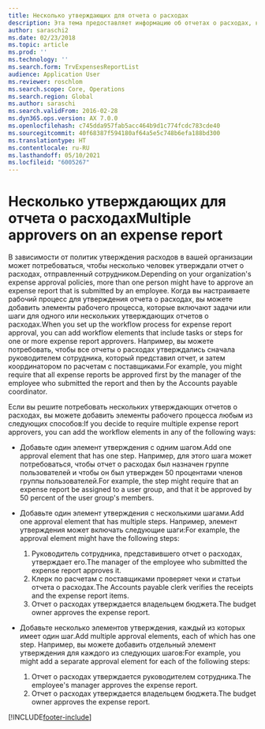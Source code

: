 ```yaml
---
title: Несколько утверждающих для отчета о расходах
description: Эта тема предоставляет информацию об отчетах о расходах, которые требуют утверждения несколькими людьми.
author: saraschi2
ms.date: 02/23/2018
ms.topic: article
ms.prod: ''
ms.technology: ''
ms.search.form: TrvExpensesReportList
audience: Application User
ms.reviewer: roschlom
ms.search.scope: Core, Operations
ms.search.region: Global
ms.author: saraschi
ms.search.validFrom: 2016-02-28
ms.dyn365.ops.version: AX 7.0.0
ms.openlocfilehash: c745dda957fab5acc464b9d1c774fcdc783cde40
ms.sourcegitcommit: 40f68387f594180af64a5e5c748b6efa188bd300
ms.translationtype: HT
ms.contentlocale: ru-RU
ms.lasthandoff: 05/10/2021
ms.locfileid: "6005267"
---
```

# <a name="multiple-approvers-on-an-expense-report"></a><span data-ttu-id="5220d-103">Несколько утверждающих для отчета о расходах</span><span class="sxs-lookup"><span data-stu-id="5220d-103">Multiple approvers on an expense report</span></span>

<span data-ttu-id="5220d-104">В зависимости от политик утверждения расходов в вашей организации может потребоваться, чтобы несколько человек утверждали отчет о расходах, отправленный сотрудником.</span><span class="sxs-lookup"><span data-stu-id="5220d-104">Depending on your organization's expense approval policies, more than one person might have to approve an expense report that is submitted by an employee.</span></span> <span data-ttu-id="5220d-105">Когда вы настраиваете рабочий процесс для утверждения отчета о расходах, вы можете добавить элементы рабочего процесса, которые включают задачи или шаги для одного или нескольких утверждающих отчетов о расходах.</span><span class="sxs-lookup"><span data-stu-id="5220d-105">When you set up the workflow process for expense report approval, you can add workflow elements that include tasks or steps for one or more expense report approvers.</span></span> <span data-ttu-id="5220d-106">Например, вы можете потребовать, чтобы все отчеты о расходах утверждались сначала руководителем сотрудника, который представил отчет, и затем координатором по расчетам с поставщиками.</span><span class="sxs-lookup"><span data-stu-id="5220d-106">For example, you might require that all expense reports be approved first by the manager of the employee who submitted the report and then by the Accounts payable coordinator.</span></span>

<span data-ttu-id="5220d-107">Если вы решите потребовать нескольких утверждающих отчетов о расходах, вы можете добавить элементы рабочего процесса любым из следующих способов:</span><span class="sxs-lookup"><span data-stu-id="5220d-107">If you decide to require multiple expense report approvers, you can add the workflow elements in any of the following ways:</span></span>

- <span data-ttu-id="5220d-108">Добавьте один элемент утверждения с одним шагом.</span><span class="sxs-lookup"><span data-stu-id="5220d-108">Add one approval element that has one step.</span></span> <span data-ttu-id="5220d-109">Например, для этого шага может потребоваться, чтобы отчет о расходах был назначен группе пользователей и чтобы он был утвержден 50 процентами членов группы пользователей.</span><span class="sxs-lookup"><span data-stu-id="5220d-109">For example, the step might require that an expense report be assigned to a user group, and that it be approved by 50 percent of the user group's members.</span></span>
- <span data-ttu-id="5220d-110">Добавьте один элемент утверждения с несколькими шагами.</span><span class="sxs-lookup"><span data-stu-id="5220d-110">Add one approval element that has multiple steps.</span></span> <span data-ttu-id="5220d-111">Например, элемент утверждения может включать следующие шаги:</span><span class="sxs-lookup"><span data-stu-id="5220d-111">For example, the approval element might have the following steps:</span></span>

    1. <span data-ttu-id="5220d-112">Руководитель сотрудника, представившего отчет о расходах, утверждает его.</span><span class="sxs-lookup"><span data-stu-id="5220d-112">The manager of the employee who submitted the expense report approves it.</span></span>
    2. <span data-ttu-id="5220d-113">Клерк по расчетам с поставщиками проверяет чеки и статьи отчета о расходах.</span><span class="sxs-lookup"><span data-stu-id="5220d-113">The Accounts payable clerk verifies the receipts and the expense report items.</span></span>
    3. <span data-ttu-id="5220d-114">Отчет о расходах утверждается владельцем бюджета.</span><span class="sxs-lookup"><span data-stu-id="5220d-114">The budget owner approves the expense report.</span></span>

- <span data-ttu-id="5220d-115">Добавьте несколько элементов утверждения, каждый из которых имеет один шаг.</span><span class="sxs-lookup"><span data-stu-id="5220d-115">Add multiple approval elements, each of which has one step.</span></span> <span data-ttu-id="5220d-116">Например, вы можете добавить отдельный элемент утверждения для каждого из следующих шагов:</span><span class="sxs-lookup"><span data-stu-id="5220d-116">For example, you might add a separate approval element for each of the following steps:</span></span>

    1. <span data-ttu-id="5220d-117">Отчет о расходах утверждается руководителем сотрудника.</span><span class="sxs-lookup"><span data-stu-id="5220d-117">The employee's manager approves the expense report.</span></span>
    2. <span data-ttu-id="5220d-118">Отчет о расходах утверждается владельцем бюджета.</span><span class="sxs-lookup"><span data-stu-id="5220d-118">The budget owner approves the expense report.</span></span>


[!INCLUDE[footer-include](../includes/footer-banner.md)]